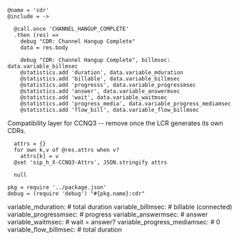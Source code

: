    @name = 'cdr'
    @include = ->

      @call.once 'CHANNEL_HANGUP_COMPLETE'
      .then (res) =>
        debug "CDR: Channel Hangup Complete"
        data = res.body

        debug "CDR: Channel Hangup Complete", billmsec: data.variable_billmsec
        @statistics.add 'duration', data.variable_mduration
        @statistics.add 'billable', data.variable_billmsec
        @statistics.add 'progresss', data.variable_progressmsec
        @statistics.add 'answer', data.variable_answermsec
        @statistics.add 'wait', data.variable_waitmsec
        @statistics.add 'progress_media', data.variable_progress_mediamsec
        @statistics.add 'flow_bill', data.variable_flow_billmsec

Compatibility layer for CCNQ3 -- remove once the LCR generates its own CDRs.

      attrs = {}
      for own k,v of @res.attrs when v?
        attrs[k] = v
      @set 'sip_h_X-CCNQ3-Attrs', JSON.stringify attrs

      null

    pkg = require '../package.json'
    debug = (require 'debug') "#{pkg.name}:cdr"

variable_mduration: # total duration
variable_billmsec: # billable (connected)
variable_progressmsec: # progress
variable_answermsec: # answer
variable_waitmsec: # wait = answer?
variable_progress_mediamsec: # 0
variable_flow_billmsec: # total duration
